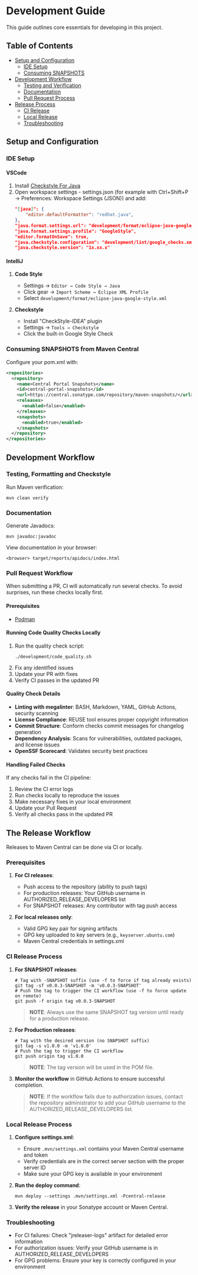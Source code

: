 # Development Guide

This guide outlines core essentials for developing in this project.

## Table of Contents
- [Setup and Configuration](#setup-and-configuration)
  - [IDE Setup](#ide-setup)
  - [Consuming SNAPSHOTS](#consuming-snapshots-from-maven-central)
- [Development Workflow](#development-workflow)
  - [Testing and Verification](#testing-format-and-lint)
  - [Documentation](#documentation)
  - [Pull Request Process](#pull-request-workflow)
- [Release Process](#the-release-workflow)
  - [CI Release](#ci-release-process)
  - [Local Release](#local-release-process)
  - [Troubleshooting](#troubleshooting)

## Setup and Configuration

### IDE Setup

#### VSCode

1. Install [Checkstyle For Java](https://marketplace.visualstudio.com/items?itemName=shengchen.vscode-checkstyle)
2. Open workspace settings - settings.json (for example with Ctrl+Shift+P → Preferences: Workspace Settings (JSON)) and add:
   ```json
   "[java]": {
       "editor.defaultFormatter": "redhat.java",
   },
   "java.format.settings.url": "development/format/eclipse-java-google-style.xml",
   "java.format.settings.profile": "GoogleStyle",
   "editor.formatOnSave": true,
   "java.checkstyle.configuration": "development/lint/google_checks.xml",
   "java.checkstyle.version": "1x.xx.x"
   ```

#### IntelliJ

1. **Code Style**
   - Settings → `Editor → Code Style → Java`
   - Click gear → `Import Scheme → Eclipse XML Profile`
   - Select `development/format/eclipse-java-google-style.xml`

2. **Checkstyle**
   - Install "CheckStyle-IDEA" plugin
   - Settings → `Tools → Checkstyle`
   - Click the built-in Google Style Check

### Consuming SNAPSHOTS from Maven Central

Configure your pom.xml with:

```xml
<repositories>
  <repository>
    <name>Central Portal Snapshots</name>
    <id>central-portal-snapshots</id>
    <url>https://central.sonatype.com/repository/maven-snapshots/</url>
    <releases>
      <enabled>false</enabled>
    </releases>
    <snapshots>
      <enabled>true</enabled>
    </snapshots>
  </repository>
</repositories>
```

## Development Workflow

### Testing, Formatting and Checkstyle

Run Maven verification:
```shell
mvn clean verify
```

### Documentation

Generate Javadocs:
```shell
mvn javadoc:javadoc
```

View documentation in your browser:
```shell
<browser> target/reports/apidocs/index.html
```

### Pull Request Workflow

When submitting a PR, CI will automatically run several checks. To avoid surprises, run these checks locally first.

#### Prerequisites
- [Podman](https://podman.io/)

#### Running Code Quality Checks Locally

1. Run the quality check script:
   ```shell
   ./development/code_quality.sh
   ```
2. Fix any identified issues
3. Update your PR with fixes
4. Verify CI passes in the updated PR

#### Quality Check Details

- **Linting with megalinter**: BASH, Markdown, YAML, GitHub Actions, security scanning
- **License Compliance**: REUSE tool ensures proper copyright information
- **Commit Structure**: Conform checks commit messages for changelog generation
- **Dependency Analysis**: Scans for vulnerabilities, outdated packages, and license issues
- **OpenSSF Scorecard**: Validates security best practices

#### Handling Failed Checks

If any checks fail in the CI pipeline:

1. Review the CI error logs
2. Run checks locally to reproduce the issues
3. Make necessary fixes in your local environment
4. Update your Pull Request
5. Verify all checks pass in the updated PR

## The Release Workflow

Releases to Maven Central can be done via CI or locally.

### Prerequisites

1. **For CI releases**:
   - Push access to the repository (ability to push tags)
   - For production releases: Your GitHub username in AUTHORIZED_RELEASE_DEVELOPERS list
   - For SNAPSHOT releases: Any contributor with tag push access

2. **For local releases only**:
   - Valid GPG key pair for signing artifacts
   - GPG key uploaded to key servers (e.g., `keyserver.ubuntu.com`)
   - Maven Central credentials in settings.xml

### CI Release Process

1. **For SNAPSHOT releases**:
   ```shell
   # Tag with -SNAPSHOT suffix (use -f to force if tag already exists)
   git tag -sf v0.0.3-SNAPSHOT -m 'v0.0.3-SNAPSHOT'
   # Push the tag to trigger the CI workflow (use -f to force update on remote)
   git push -f origin tag v0.0.3-SNAPSHOT
   ```

   > **NOTE**: Always use the same SNAPSHOT tag version until ready for a production release.

2. **For Production releases**:
   ```shell
   # Tag with the desired version (no SNAPSHOT suffix)
   git tag -s v1.0.0 -m 'v1.0.0'
   # Push the tag to trigger the CI workflow
   git push origin tag v1.0.0
   ```

   > **NOTE**: The tag version will be used in the POM file.

3. **Monitor the workflow** in GitHub Actions to ensure successful completion.

   > **NOTE**: If the workflow fails due to authorization issues, contact the repository administrator to add your GitHub username to the AUTHORIZED_RELEASE_DEVELOPERS list.

### Local Release Process

1. **Configure settings.xml**:
   - Ensure `.mvn/settings.xml` contains your Maven Central username and token
   - Verify credentials are in the correct server section with the proper server ID
   - Make sure your GPG key is available in your environment

2. **Run the deploy command**:
   ```shell
   mvn deploy --settings .mvn/settings.xml -Pcentral-release
   ```

3. **Verify the release** in your Sonatype account or Maven Central.

### Troubleshooting

- For CI failures: Check "jreleaser-logs" artifact for detailed error information
- For authorization issues: Verify your GitHub username is in AUTHORIZED_RELEASE_DEVELOPERS
- For GPG problems: Ensure your key is correctly configured in your environment